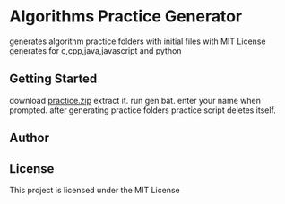 # Algorithms Practice Generator

generates algorithm practice folders with initial files with MIT License
generates for c,cpp,java,javascript and python

## Getting Started

download [practice.zip](https://github.com/gangadharKorrapati/practice/archive/master.zip) extract it.
run gen.bat.
enter your name when prompted.
after generating practice folders practice script deletes itself.

## Author

## License

This project is licensed under the MIT License
